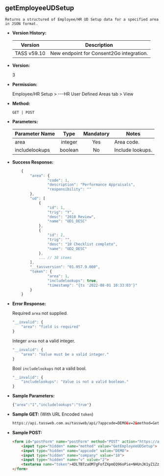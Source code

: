 **getEmployeeUDSetup**
----
	Returns a structured of Employee/HR UD Setup data for a specified area in JSON format.
	
* **Version History:**

    Version | Description
    --- | --- |
    TASS v59.10 | New endpoint for Consent2Go integration.

* **Version:**

    3

* **Permission:**

    Employee/HR Setup > ---HR User Defined Areas tab > View

* **Method:**

	`GET | POST`

*  **Parameters:**

    Parameter Name | Type | Mandatory | Notes
    --- | :---: | :---: | --- |
    area | integer | Yes | Area code.
    includelookups | boolean | No | Include lookups.
    
* **Success Response:**

    ```javascript
		{
			"area": {
					"code": 1,
					"description": "Performance Appraisals",
					"responsibility": ""
			},
			"ud": [
				{
					"id": 1,
					"trig": "Y",
					"desc": "2010 Review",
					"name": "UD1_DESC"
				},
				{
					"id": 2,
					"trig": "",
					"desc": "10 Checklist complete",
					"name": "UD2_DESC"
				},
				... // 38 items
			],
			"__tassversion": "01.057.9.000",
			"token": {
					"area": 1,
					"includelookups": true,
					"timestamp": "{ts '2022-08-01 10:33:03'}"
			}
		}
    ```
 
* **Error Response:**

    Required `area` not supplied.
	```javascript
	"__invalid": {
		"area": "field is required"
	}
	```

	Integer `area` not a valid integer.
	```javascript
	"__invalid": {
		"area": "Value must be a valid integer."
	}
	```
	
	Bool `includelookups` not a valid bool.
	```javascript
	"__invalid": {
		"includelookups": "Value is not a valid boolean."
	}
	```
    
* **Sample Parameters:**

	```javascript
	{"area":"1","includelookups":"true"}
	```

* **Sample GET:** (With URL Encoded `token`)

	```HTML
	https://api.tassweb.com.au/tassweb/api/?appcode=DEMO&v=2&method=GetEmployeeUDSetup&token=4DLTBTzaOM7gFofZXpmEQ96oPie%2BNHUnJK1yZ1ZzQ%2Bv%2Bp5M7d8Xs4uvKdS3%2FUCrs&company=10
	```
  
* **Sample POST:**

	```HTML
	<form id="postForm" name="postForm" method="POST" action="https://api.tassweb.com.au/tassweb/api/">
		<input type="hidden" name="method" value="GetEmployeeUDSetup">
		<input type="hidden" name="appcode" value="DEMO">
		<input type="hidden" name="company" value="10">
		<input type="hidden" name="v" value="2">
		<textarea name="token">4DLTBTzaOM7gFofZXpmEQ96oPie+NHUnJK1yZ1ZzQ+v+p5M7d8Xs4uvKdS3UCrs</textarea>
	</form>
	```
